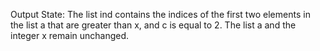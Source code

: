 Output State: The list ind contains the indices of the first two elements in the list a that are greater than x, and c is equal to 2. The list a and the integer x remain unchanged.